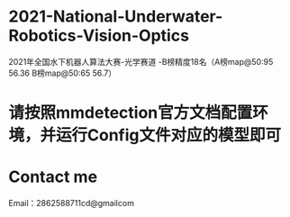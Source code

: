 # 2021-National-Underwater-Robotics-Vision-Optics
2021年全国水下机器人算法大赛-光学赛道 -B榜精度18名（A榜map@50:95   56.36         B榜map@50:65 56.7）
# 请按照mmdetection官方文档配置环境，并运行Config文件对应的模型即可

# Contact me

Email：2862588711cd@gmailcom

